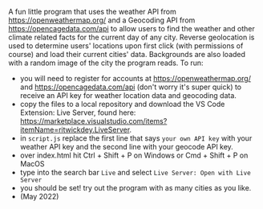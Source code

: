 A fun little program that uses the weather API from https://openweathermap.org/ and a Geocoding API from https://opencagedata.com/api to allow users to find the weather and other climate related facts for the current day of any city. Reverse geolocation is used to determine users' locations upon first click (with permissions of course) and load their current cities' data. Backgrounds are also loaded with a random image of the city the program reads. 
To run:
- you will need to register for accounts at https://openweathermap.org/ and https://opencagedata.com/api (don't worry it's super quick) to receive an API key for weather location data and geocoding data.
- copy the files to a local repository and download the VS Code Extension: Live Server, found here: https://marketplace.visualstudio.com/items?itemName=ritwickdey.LiveServer. 
- in `script.js` replace the first line that says `your own API key` with your weather API key and the second line with your geocode API key.
- over index.html hit Ctrl + Shift + P on Windows or Cmd + Shift + P on MacOS
- type into the search bar `Live` and select `Live Server: Open with Live Server`
- you should be set! try out the program with as many cities as you like.
- (May 2022)
